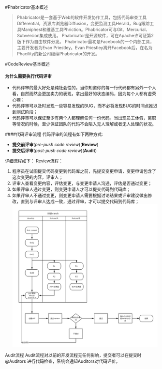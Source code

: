 #Phabricator基本概述
>Phabricator是一套基于Web的软件开发协作工具，包括代码审查工具Differential，资源库浏览器Diffusion，变更监测工具Herald，Bug跟踪工具Maniphest和维基工具Phriction。Phabricator可与Git、Mercurial、Subversion集成使用。
Phabricator是开源软件，可在Apache许可证第2版下作为自由软件分发。
Phabricator最初是Facebook的一个内部工具，主要开发者为Evan Priestley。Evan Priestley离开Facebook后，在名为Phacility的新公司继续Phabricator的开发。

#CodeReview基本概述
#### 为什么需要执行代码评审
- 代码评审的最大好处是纯社会性的，当你知道你的每一行代码都有另外一个人看，自然而然会更加卖力的表现，拿出最好的状态编码，因为每个人都有虚荣心嘛；
- 代码评审可以及时发现一些容易发现的BUG，而不必将发现BUG的时间点推迟到测试阶段；
- 代码评审可以保证至少有两个人都理解任何一份代码。当出现员工休假，离职等情况的时候，至少保证团队的代码不会陷入无人理解或者无人处理的状况。

####代码评审流程
代码评审的流程有如下两种方式:
-  **提交前评审**(_pre-push code review_)(**Review**)
-  **提交后评审**(_post-push code review_)(**Audit**)

详细流程如下：
Review流程：

1. 程序员在试图提交代码变更到代码库之前，先提交变更申请，变更申请包含了这次变更的内容，评审人；
2. 评审人查看变更内容，评估变更，与变更申请人沟通，评估是否通过变更；
3. 如果评审人通过变更，则变更申请人才可以提交代码到代码库；
4. 如果评审人不通过变更，则变更申请人需要根据讨论结果或评审建议做出修改，直到与评审人达成一致，通过评审，才可以提交代码到代码库；
![Pre-push流程](/assets/Pre-Push.png)

Audit流程
Audit流程对以前的开发流程无任何影响，提交者可以在提交时@Auditors 进行代码检查，系统会通知Auditors对代码评价。







